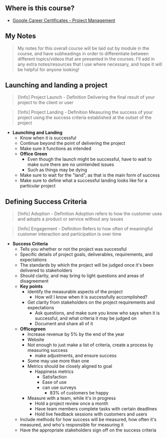 ## Where is this course?
- [Google Career Certificates - Project Management](https://www.coursera.org/professional-certificates/google-project-management)

## My Notes
> My notes for this overall course will be laid out by module in the course, and have subheadings in order to differentiate between different topics/videos that are presented in the courses. I'll add in any extra notes/resources that I use where necessary, and hope it will be helpful for anyone looking!

## Launching and landing a project
> [!info] Project Launch - Definition
> Delivering the final result of your project to the client or user

> [!info] Project Landing - Definition
> Measuring the success of your project using the success criteria established at the outset of the project

- **Launching and Landing**
	- Know when it is successful
	- Continue beyond the point of delivering the project
	- Make sure it functions as intended
	- **Office Green**
		- Even though the launch might be successful, have to wait to make sure there are no unintended issues
		- Such as things may be dying
	- Make sure to wait for the "land", as that is the main form of success
	- Make sure to define what a successful landing looks like for a particular project


## Defining Success Criteria
> [!info] Adoption - Definition
> Adoption refers to how the customer uses and adopts a product or service without any issues

> [!info] Engagement - Definition
> Refers to how often of meaningful customer interaction and participation is over time


- **Success Criteria**
	- Tells you whether or not the project was successful
	- Specific details of project goals, deliverables, requirements, and expectations
	- The standards by which the project will be judged once it's been delivered to stakeholders
	- Should clarity, and may bring to light questions and areas of disagreement
	- **Key points**
		- Identify the measurable aspects of the project
			- How will I know when it is successfully accomplished?
		- Get clarity from stakeholders on the project requirements and expectations
			- Ask questions, and make sure you know who says when it is successful, and what criteria it may be judged on
			- Document and share all of it
	- **Officegreen**
		- Increase revenue by 5% by the end of the year
		- Website
		- Not enough to just make a list of criteria, create a process by measuring success
			- make adjustments, and ensure success
		- Some may use more than one
		- Metrics should be closely aligned to goal
			- Happiness metrics
				- Satisfaction
				- Ease of use
				- can use surveys
					- 83% of customers be happy
		- Measure with a team, while it's in progress
			- Hold a project review once a month
			- Have team members complete tasks with certain deadlines
			- Hold live feedback sessions with customers and users
	- Include methods for how success will be measured, how often it's measured, and who's responsible for measuring it
	- Have the appropriate stakeholders sign off on the success criteria
